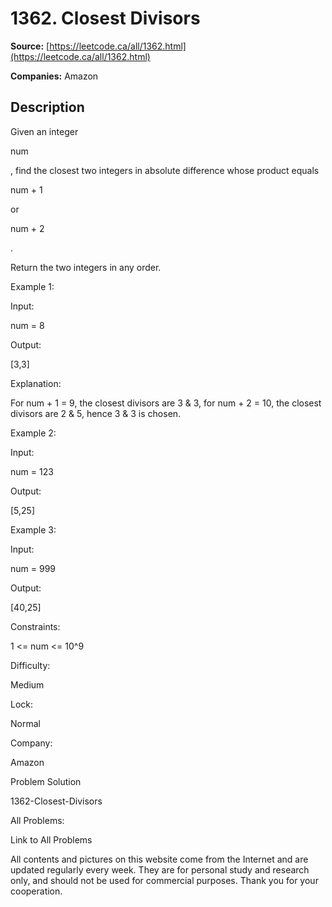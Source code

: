 # 1362. Closest Divisors

**Source:** [https://leetcode.ca/all/1362.html](https://leetcode.ca/all/1362.html)

**Companies:** Amazon

## Description

Given an integer

num

, find the closest two integers in absolute
            difference whose product equals

num + 1

or

num + 2

.

Return the two integers in any order.

Example 1:

Input:

num = 8

Output:

[3,3]

Explanation:

For num + 1 = 9, the closest divisors are 3 & 3, for num + 2 = 10, the closest divisors are 2 & 5, hence 3 & 3 is chosen.

Example 2:

Input:

num = 123

Output:

[5,25]

Example 3:

Input:

num = 999

Output:

[40,25]

Constraints:

1 <= num <= 10^9

Difficulty:

Medium

Lock:

Normal

Company:

Amazon

Problem Solution

1362-Closest-Divisors

All Problems:

Link to All Problems

All contents and pictures on this website come from the Internet and are updated regularly every week. They are for personal study and research only, and should not be used for commercial purposes. Thank you for your cooperation.

